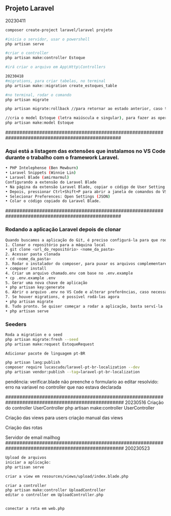 ## Projeto Laravel

20230411
```sh
composer create-project laravel/laravel projeto

#inicia o servidor, usar o powershell
php artisan serve

#criar o controller
php artisan make:controller Estoque

#irá criar o arquivo em App\Http\Controllers

20230418
#migrations, para criar tabelas, no terminal
php artisan make::migration create_estoques_table 

#no terminal, rodar o comando
php artisan migrate

php artisan migrate:rollback //para retornar ao estado anterior, caso tenha dado algum erro

//cria o model Estoque (letra maiúscula e singular), para fazer as operações no banco
php artisan make:model Estoque 
```
#################################################################################################
### Aqui está a listagem das extensões que instalamos no VS Code durante o trabalho com o framework Laravel.

```sh
• PHP Intelephense (Ben Mewburn)
• Laravel Snippets (Winnie Lin)
• Laravel Blade (amirmarmul)
Configurando a extensão do Laravel Blade
• Na página da extensão Laravel Blade, copiar o código de User Setting (as opções JSON).
• Depois, pressionar Ctrl+Shift+P para abrir a janela de comandos do VS Code.
• Selecionar Preferences: Open Settings (JSON)
• Colar o código copiado do Laravel Blade.
```

#################################################################################################
### Rodando a aplicação Laravel depois de clonar

```sh
Quando buscamos a aplicação do Git, é preciso configurá-la para que rode corretamente. Estes são os passos: 
1. Clonar o repositório para a máquina local
• git clone <url_do_repositório> <nome_da_pasta>
2. Acessar pasta clonada
• cd <nome_da_pasta>
3. Rodar o instalador do composer, para puxar os arquivos complementares do Laravel
• composer install
4. Criar um arquivo chamado.env com base no .env.example
• cp .env.example .env
5. Gerar uma nova chave de aplicação
• php artisan key:generate
6. Abrir o arquivo .env no VS Code e alterar preferências, caso necessário (informações de acesso a banco, timezone, diretório de log etc.)
7. Se houver migrations, é possível rodá-las agora
• php artisan migrate
8. Tudo pronto. Se quiser começar a rodar a aplicação, basta serví-la
• php artisan serve
```

### Seeders

```sh
Roda a migration e o seed
php artisan migrate:fresh --seed
php artisan make:request EstoqueRequest

Adicionar pacote de linguagem pt-BR

php artisan lang:publish
composer require lucascudo/laravel-pt-br-localization --dev
php artisan vendor:publish --tag=laravel-pt-br-localization

```
pendência: verificar.blade não preenche o formulario ao editar
resolvido: erro na variavel no controller que nao estava declarada

##################################################################################################
20230516
Criação do controller UserController
php artisan make:controller UserController

Criação das views para users
criação manual das views

Criação das rotas

Servidor de email mailhog
##################################################################################################
200230523
```sh
Upload de arquivos
iniciar a aplicação:
php artisan serve

criar a view em resources/views/upload/index.blade.php

criar a controller
php artisan make:controller UploadController
editar o controller em UploadController.php


conectar a rota em web.php

```	
